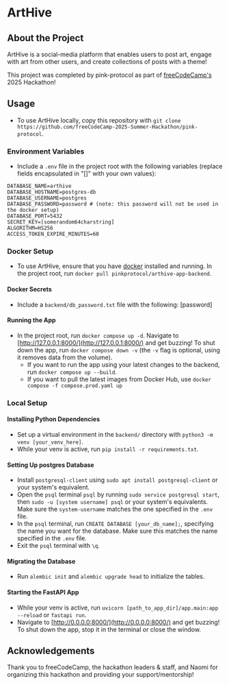 # ArtHive

## About the Project
ArtHive is a social-media platform that enables users to post art, engage with art from other users, and create collections of posts with a theme!

This project was completed by pink-protocol as part of [freeCodeCamp's](https://www.freecodecamp.org/) 2025 Hackathon!

## Usage
* To use ArtHive locally, copy this repository with `git clone https://github.com/freeCodeCamp-2025-Summer-Hackathon/pink-protocol`.

### Environment Variables
* Include a `.env` file in the project root with the following variables (replace fields encapsulated in "\[\]" with your own values):

```
DATABASE_NAME=arthive
DATABASE_HOSTNAME=postgres-db
DATABASE_USERNAME=postgres
DATABASE_PASSWORD=password # (note: this password will not be used in the docker setup)
DATABASE_PORT=5432
SECRET_KEY=[somerandom64charstring]
ALGORITHM=HS256
ACCESS_TOKEN_EXPIRE_MINUTES=60
```

### Docker Setup
* To use ArtHive, ensure that you have [docker](https://www.docker.com/) installed and running. In the project root, run `docker pull pinkprotocol/arthive-app-backend`.

#### Docker Secrets
* Include a `backend/db_password.txt` file with the following:
\[password\]

#### Running the App
* In the project root, run `docker compose up -d`. Navigate to [http://127.0.0.1:8000/](http://127.0.0.1:8000/) and get buzzing! To shut down the app, run `docker compose down -v` (the `-v` flag is optional, using it removes data from the volume).
  * If you want to run the app using your latest changes to the backend, run `docker compose up --build`.
  * If you want to pull the latest images from Docker Hub, use `docker compose -f compose.prod.yaml up`

### Local Setup

#### Installing Python Dependencies
* Set up a virtual environment in the `backend/` directory with `python3 -m venv [your_venv_here]`.
* While your venv is active, run `pip install -r requirements.txt`.

#### Setting Up postgres Database
* Install `postgresql-client` using `sudo apt install postgresql-client` or your system's equivalent.
* Open the `psql` terminal `psql` by running `sudo service postgresql start`, then `sudo -u [system username] psql` or your system's equivalents. Make sure the `system-username` matches the one specified in the `.env` file.
* In the `psql` terminal, run `CREATE DATABASE [your_db_name];`, specifying the name you want for the database. Make sure this matches the name specified in the `.env` file.
* Exit the `psql` terminal with `\q`. 

#### Migrating the Database
* Run `alembic init` and `alembic upgrade head` to initialize the tables.

#### Starting the FastAPI App
* While your venv is active, run `uvicorn [path_to_app_dir]/app.main:app --reload` or `fastapi run`.
* Navigate to [http://0.0.0.0:8000/](http://0.0.0.0:8000/) and get buzzing! To shut down the app, stop it in the terminal or close the window.

## Acknowledgements
Thank you to freeCodeCamp, the hackathon leaders & staff, and Naomi for organizing this hackathon and providing your support/mentorship!
